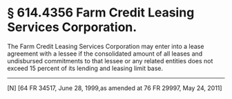 # § 614.4356   Farm Credit Leasing Services Corporation.

The Farm Credit Leasing Services Corporation may enter into a lease agreement with a lessee if the consolidated amount of all leases and undisbursed commitments to that lessee or any related entities does not exceed 15 percent of its lending and leasing limit base.



---

[N] [64 FR 34517, June 28, 1999,as amended at 76 FR 29997, May 24, 2011]




